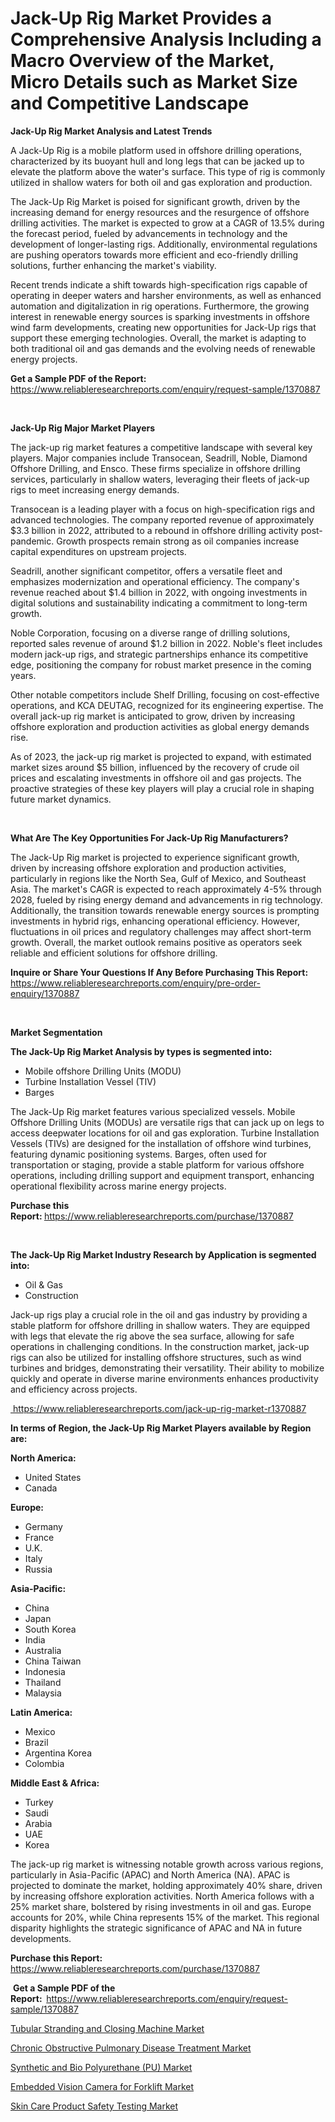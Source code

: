<p><h1>Jack-Up Rig Market Provides a Comprehensive Analysis Including a Macro Overview of the Market, Micro Details such as Market Size and Competitive Landscape</h1></p><p><strong>Jack-Up Rig Market Analysis and Latest Trends</strong></p>
<p><p>A Jack-Up Rig is a mobile platform used in offshore drilling operations, characterized by its buoyant hull and long legs that can be jacked up to elevate the platform above the water's surface. This type of rig is commonly utilized in shallow waters for both oil and gas exploration and production.</p><p>The Jack-Up Rig Market is poised for significant growth, driven by the increasing demand for energy resources and the resurgence of offshore drilling activities. The market is expected to grow at a CAGR of 13.5% during the forecast period, fueled by advancements in technology and the development of longer-lasting rigs. Additionally, environmental regulations are pushing operators towards more efficient and eco-friendly drilling solutions, further enhancing the market's viability.</p><p>Recent trends indicate a shift towards high-specification rigs capable of operating in deeper waters and harsher environments, as well as enhanced automation and digitalization in rig operations. Furthermore, the growing interest in renewable energy sources is sparking investments in offshore wind farm developments, creating new opportunities for Jack-Up rigs that support these emerging technologies. Overall, the market is adapting to both traditional oil and gas demands and the evolving needs of renewable energy projects.</p></p>
<p><strong>Get a Sample PDF of the Report:&nbsp;</strong> <a href="https://www.reliableresearchreports.com/enquiry/request-sample/1370887?utm_campaign=16&utm_medium=2&utm_source=Github&utm_content=ia&utm_term=06122024&utm_id=jack-up-rig">https://www.reliableresearchreports.com/enquiry/request-sample/1370887</a></p>
<p>&nbsp;</p>
<p><strong>Jack-Up Rig Major Market Players</strong></p>
<p><p>The jack-up rig market features a competitive landscape with several key players. Major companies include Transocean, Seadrill, Noble, Diamond Offshore Drilling, and Ensco. These firms specialize in offshore drilling services, particularly in shallow waters, leveraging their fleets of jack-up rigs to meet increasing energy demands.</p><p>Transocean is a leading player with a focus on high-specification rigs and advanced technologies. The company reported revenue of approximately $3.3 billion in 2022, attributed to a rebound in offshore drilling activity post-pandemic. Growth prospects remain strong as oil companies increase capital expenditures on upstream projects.</p><p>Seadrill, another significant competitor, offers a versatile fleet and emphasizes modernization and operational efficiency. The company's revenue reached about $1.4 billion in 2022, with ongoing investments in digital solutions and sustainability indicating a commitment to long-term growth.</p><p>Noble Corporation, focusing on a diverse range of drilling solutions, reported sales revenue of around $1.2 billion in 2022. Noble's fleet includes modern jack-up rigs, and strategic partnerships enhance its competitive edge, positioning the company for robust market presence in the coming years.</p><p>Other notable competitors include Shelf Drilling, focusing on cost-effective operations, and KCA DEUTAG, recognized for its engineering expertise. The overall jack-up rig market is anticipated to grow, driven by increasing offshore exploration and production activities as global energy demands rise.</p><p>As of 2023, the jack-up rig market is projected to expand, with estimated market sizes around $5 billion, influenced by the recovery of crude oil prices and escalating investments in offshore oil and gas projects. The proactive strategies of these key players will play a crucial role in shaping future market dynamics.</p></p>
<p>&nbsp;</p>
<p><strong>What Are The Key Opportunities For Jack-Up Rig Manufacturers?</strong></p>
<p><p>The Jack-Up Rig market is projected to experience significant growth, driven by increasing offshore exploration and production activities, particularly in regions like the North Sea, Gulf of Mexico, and Southeast Asia. The market's CAGR is expected to reach approximately 4-5% through 2028, fueled by rising energy demand and advancements in rig technology. Additionally, the transition towards renewable energy sources is prompting investments in hybrid rigs, enhancing operational efficiency. However, fluctuations in oil prices and regulatory challenges may affect short-term growth. Overall, the market outlook remains positive as operators seek reliable and efficient solutions for offshore drilling.</p></p>
<p><strong>Inquire or Share Your Questions If Any Before Purchasing This Report:</strong> <a href="https://www.reliableresearchreports.com/enquiry/pre-order-enquiry/1370887?utm_campaign=16&utm_medium=2&utm_source=Github&utm_content=ia&utm_term=06122024&utm_id=jack-up-rig">https://www.reliableresearchreports.com/enquiry/pre-order-enquiry/1370887</a></p>
<p>&nbsp;</p>
<p><strong>Market Segmentation</strong></p>
<p><strong>The Jack-Up Rig Market Analysis by types is segmented into:</strong></p>
<p><ul><li>Mobile offshore Drilling Units (MODU)</li><li>Turbine Installation Vessel (TIV)</li><li>Barges</li></ul></p>
<p><p>The Jack-Up Rig market features various specialized vessels. Mobile Offshore Drilling Units (MODUs) are versatile rigs that can jack up on legs to access deepwater locations for oil and gas exploration. Turbine Installation Vessels (TIVs) are designed for the installation of offshore wind turbines, featuring dynamic positioning systems. Barges, often used for transportation or staging, provide a stable platform for various offshore operations, including drilling support and equipment transport, enhancing operational flexibility across marine energy projects.</p></p>
<p><strong>Purchase this Report:&nbsp;</strong><a href="https://www.reliableresearchreports.com/purchase/1370887?utm_campaign=16&utm_medium=2&utm_source=Github&utm_content=ia&utm_term=06122024&utm_id=jack-up-rig">https://www.reliableresearchreports.com/purchase/1370887</a></p>
<p>&nbsp;</p>
<p><strong>The Jack-Up Rig Market Industry Research by Application is segmented into:</strong></p>
<p><ul><li>Oil & Gas</li><li>Construction</li></ul></p>
<p><p>Jack-up rigs play a crucial role in the oil and gas industry by providing a stable platform for offshore drilling in shallow waters. They are equipped with legs that elevate the rig above the sea surface, allowing for safe operations in challenging conditions. In the construction market, jack-up rigs can also be utilized for installing offshore structures, such as wind turbines and bridges, demonstrating their versatility. Their ability to mobilize quickly and operate in diverse marine environments enhances productivity and efficiency across projects.</p></p>
<p><a href="https://www.reliableresearchreports.com/jack-up-rig-market-r1370887?utm_campaign=16&utm_medium=2&utm_source=Github&utm_content=ia&utm_term=06122024&utm_id=jack-up-rig">&nbsp;https://www.reliableresearchreports.com/jack-up-rig-market-r1370887</a></p>
<p><strong>In terms of Region, the Jack-Up Rig Market Players available by Region are:</strong></p>
<p>
    <p> <strong> North America: </strong>
        <ul>
            <li>United States</li>
            <li>Canada</li>
        </ul>
        </p> 
    <p> <strong> Europe: </strong>
        <ul>
            <li>Germany</li>
            <li>France</li>
            <li>U.K.</li>
            <li>Italy</li>
            <li>Russia</li>
        </ul>
        </p> 
    <p> <strong> Asia-Pacific: </strong>
        <ul>
            <li>China</li>
            <li>Japan</li>
            <li>South Korea</li>
            <li>India</li>
            <li>Australia</li>
            <li>China Taiwan</li>
            <li>Indonesia</li>
            <li>Thailand</li>
            <li>Malaysia</li>
        </ul>
        </p> 
    <p> <strong> Latin America: </strong>
        <ul>
            <li>Mexico</li>
            <li>Brazil</li>
            <li>Argentina Korea</li>
            <li>Colombia</li>
        </ul>
        </p> 
    <p> <strong> Middle East & Africa: </strong>
        <ul>
            <li>Turkey</li>
            <li>Saudi</li>
            <li>Arabia</li>
            <li>UAE</li>
            <li>Korea</li>
        </ul>
    </p>
    </p>
<p><p>The jack-up rig market is witnessing notable growth across various regions, particularly in Asia-Pacific (APAC) and North America (NA). APAC is projected to dominate the market, holding approximately 40% share, driven by increasing offshore exploration activities. North America follows with a 25% market share, bolstered by rising investments in oil and gas. Europe accounts for 20%, while China represents 15% of the market. This regional disparity highlights the strategic significance of APAC and NA in future developments.</p></p>
<p><strong>Purchase this Report: </strong><a href="https://www.reliableresearchreports.com/purchase/1370887?utm_campaign=16&utm_medium=2&utm_source=Github&utm_content=ia&utm_term=06122024&utm_id=jack-up-rig">https://www.reliableresearchreports.com/purchase/1370887</a></p>
<p>&nbsp;<strong>Get a Sample PDF of the Report:&nbsp;&nbsp;</strong><a href="https://www.reliableresearchreports.com/enquiry/request-sample/1370887?utm_campaign=16&utm_medium=2&utm_source=Github&utm_content=ia&utm_term=06122024&utm_id=jack-up-rig">https://www.reliableresearchreports.com/enquiry/request-sample/1370887</a></p>
<p><strong></strong></p>
<p><p><a href="https://github.com/MarciaRunte/Market-Research-Report-List-1/blob/main/tubular-stranding-and-closing-machine-market.md?utm_campaign=16&utm_medium=2&utm_source=Github&utm_content=ia&utm_term=06122024&utm_id=jack-up-rig">Tubular Stranding and Closing Machine Market</a></p><p><a href="https://www.linkedin.com/pulse/the-hashub-gdiff?utm_campaign=16&utm_medium=2&utm_source=Github&utm_content=ia&utm_term=06122024&utm_id=jack-up-rig">Chronic Obstructive Pulmonary Disease Treatment Market</a></p><p><a href="https://github.com/Chiragrp22/Market-Research-Report-List-6/blob/main/synthetic-and-bio-polyurethane-pu-market.md?utm_campaign=16&utm_medium=2&utm_source=Github&utm_content=ia&utm_term=06122024&utm_id=jack-up-rig">Synthetic and Bio Polyurethane (PU) Market</a></p><p><a href="https://issuu.com/reportprime-2/docs/embedded-vision-camera-for-forklift-market-size-20?utm_campaign=16&utm_medium=2&utm_source=Github&utm_content=ia&utm_term=06122024&utm_id=jack-up-rig">Embedded Vision Camera for Forklift Market</a></p><p><a href="https://issuu.com/reportprime-2/docs/skin-care-product-safety-testing-market-size-2030.?utm_campaign=16&utm_medium=2&utm_source=Github&utm_content=ia&utm_term=06122024&utm_id=jack-up-rig">Skin Care Product Safety Testing Market</a></p></p>